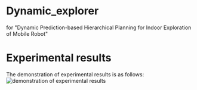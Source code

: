 # Dynamic_explorer
for "Dynamic Prediction-based Hierarchical Planning for Indoor Exploration of Mobile Robot"
# Experimental results
The demonstration of experimental results is as follows:
![demonstration of experimental results](https://github.com/Joosoo1/Dynamic-explorer/blob/main/exoloration.gif)
